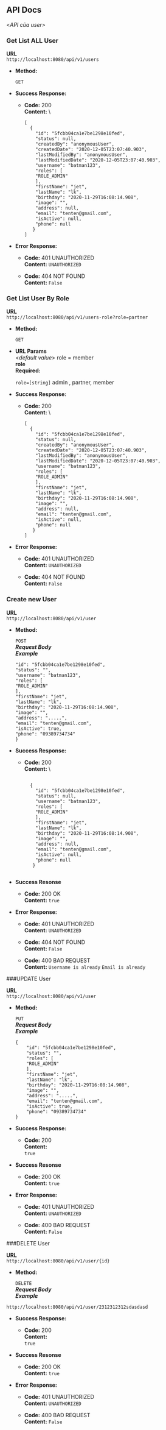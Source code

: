**API Docs**
----
<_API của user_>

### Get List ALL User 
**URL**\
`http://localhost:8080/api/v1/users`

* **Method:**

  `GET`

* **Success Response:**

    * **Code:** 200 <br />
      **Content:** \
      ```
      [
        {
          "id": "5fcbb04ca1e7be1298e10fed",
          "status": null,
          "createdBy": "anonymousUser",
          "createdDate": "2020-12-05T23:07:40.903",
          "lastModifiedBy": "anonymousUser",
          "lastModifiedDate": "2020-12-05T23:07:40.903",
          "username": "batman123",
          "roles": [
          "ROLE_ADMIN"
          ],
          "firstName": "jet",
          "lastName": "lk",
          "birthday": "2020-11-29T16:08:14.908",
          "image": "",
          "address": null,
          "email": "tenten@gmail.com",
          "isActive": null,
          "phone": null
         }
      ]
      ```

* **Error Response:**

    * **Code:** 401 UNAUTHORIZED <br />
      **Content:** `UNAUTHORIZED`

    * **Code:** 404 NOT FOUND <br />
      **Content:** `False`





### Get List User By Role
 **URL**\
    `http://localhost:8080/api/v1/users-role?role=partner`

* **Method:**

  `GET` 

*  **URL Params**\
   <_default value_> role = member\
   **role** \
   **Required:**

   `role=[string]`
    admin , partner, member
* **Success Response:**

    * **Code:** 200 <br />
      **Content:** \
      ```
      [
        {
          "id": "5fcbb04ca1e7be1298e10fed",
          "status": null,
          "createdBy": "anonymousUser",
          "createdDate": "2020-12-05T23:07:40.903",
          "lastModifiedBy": "anonymousUser",
          "lastModifiedDate": "2020-12-05T23:07:40.903",
          "username": "batman123",
          "roles": [
          "ROLE_ADMIN"
          ],
          "firstName": "jet",
          "lastName": "lk",
          "birthday": "2020-11-29T16:08:14.908",
          "image": "",
          "address": null,
          "email": "tenten@gmail.com",
          "isActive": null,
          "phone": null
         }
      ]
      ```

* **Error Response:**

    * **Code:** 401 UNAUTHORIZED <br />
      **Content:** `UNAUTHORIZED`
   
    * **Code:** 404 NOT FOUND <br />
      **Content:** `False`
      


### Create new User 

**URL**\
`http://localhost:8080/api/v1/user`

* **Method:**

  `POST`\
***Request Body \
  Example***
  ```` {
  "id": "5fcbb04ca1e7be1298e10fed",
  "status": "",
  "username": "batman123",
  "roles": [
  "ROLE_ADMIN"
  ],
  "firstName": "jet",
  "lastName": "lk",
  "birthday": "2020-11-29T16:08:14.908",
  "image": "",
  "address": ".....",
  "email": "tenten@gmail.com",
  "isActive": true,
  "phone": "09389734734"
  }
  ````
* **Success Response:**

    * **Code:** 200 <br />
      **Content:** \
      ```
      
        {
          "id": "5fcbb04ca1e7be1298e10fed",
          "status": null,
          "username": "batman123",
          "roles": [
          "ROLE_ADMIN"
          ],
          "firstName": "jet",
          "lastName": "lk",
          "birthday": "2020-11-29T16:08:14.908",
          "image": "",
          "address": null,
          "email": "tenten@gmail.com",
          "isActive": null,
          "phone": null
         }
     
      ```
      
* **Success Resonse** 
  *  **Code:** 200 OK <br />
       **Content:** `true`
* **Error Response:**

    * **Code:** 401 UNAUTHORIZED <br />
      **Content:** `UNAUTHORIZED`

    * **Code:** 404 NOT FOUND <br />
      **Content:** `False`

    * **Code:** 400 BAD REQUEST <br/>
      **Content:** `Username is already` `Email is already`

###UPDATE  User

**URL**\
`http://localhost:8080/api/v1/user`

* **Method:**

  `PUT`\
  ***Request Body \
  Example***
  ```` 
  {
      "id": "5fcbb04ca1e7be1298e10fed",
      "status": "",
      "roles": [
      "ROLE_ADMIN"
      ],
      "firstName": "jet",
      "lastName": "lk",
      "birthday": "2020-11-29T16:08:14.908",
      "image": "",
      "address": ".....",
      "email": "tenten@gmail.com",
      "isActive": true,
      "phone": "09389734734"
  }
  ````
* **Success Response:**

    * **Code:** 200 <br />
      **Content:** \
      ```true```

* **Success Resonse**
    *  **Code:** 200 OK <br />
       **Content:** `true`
* **Error Response:**

    * **Code:** 401 UNAUTHORIZED <br />
      **Content:** `UNAUTHORIZED`<bf/>
      
     * **Code:** 400 BAD REQUEST <br />
      **Content:** `False`<bf/>

###DELETE  User

**URL**\
`http://localhost:8080/api/v1/user/{id}`

* **Method:**

  `DELETE`\
  ***Request Body \
  Example***
   
`http://localhost:8080/api/v1/user/2312312312sdasdasd`

* **Success Response:**

    * **Code:** 200 <br />
      **Content:** \
      ```true```

* **Success Resonse**
    *  **Code:** 200 OK <br />
       **Content:** `true`
* **Error Response:**

    * **Code:** 401 UNAUTHORIZED <br />
      **Content:** `UNAUTHORIZED`<bf/>

    * **Code:** 400 BAD REQUEST <br />
      **Content:** `False`<bf/>